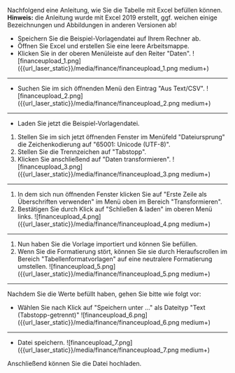 Nachfolgend eine Anleitung, wie Sie die Tabelle mit Excel befüllen können. 
**Hinweis:** die Anleitung wurde mit Excel 2019 erstellt, ggf. weichen einige Bezeichnungen und Abbildungen in anderen Versionen ab!

* Speichern Sie die Beispiel-Vorlagendatei auf Ihrem Rechner ab.
* Öffnen Sie Excel und erstellen Sie eine leere Arbeitsmappe.
* Klicken Sie in der oberen Menüleiste auf den Reiter "Daten".
![financeupload_1.png]({{url_laser_static}}/media/finance/financeupload_1.png medium+)
-------------------------
* Suchen Sie im sich öffnenden Menü den Eintrag "Aus Text/CSV".
![financeupload_2.png]({{url_laser_static}}/media/finance/financeupload_2.png medium+)
-------------------------
* Laden Sie jetzt die Beispiel-Vorlagendatei.
1. Stellen Sie im sich jetzt öffnenden Fenster im Menüfeld "Dateiursprung" die Zeichenkodierung auf "65001: Unicode (UTF-8)".
2. Stellen Sie die Trennzeichen auf "Tabstopp".
3. Klicken Sie anschließend auf "Daten transformieren".
![financeupload_3.png]({{url_laser_static}}/media/finance/financeupload_3.png medium+)
-------------------------
1. In dem sich nun öffnenden Fenster klicken Sie auf "Erste Zeile als Überschriften verwenden" im Menü oben im Bereich "Transformieren".
2. Bestätigen Sie durch Klick auf "Schließen & laden" im oberen Menü links.
![financeupload_4.png]({{url_laser_static}}/media/finance/financeupload_4.png medium+)
-------------------------
1. Nun haben Sie die Vorlage importiert und können Sie befüllen. 
2. Wenn Sie die Formatierung stört, 
können Sie sie durch Heraufscrollen im Bereich "Tabellenformatvorlagen" auf eine neutralere Formatierung umstellen.
![financeupload_5.png]({{url_laser_static}}/media/finance/financeupload_5.png medium+)
-------------------------
Nachdem Sie die Werte befüllt haben, gehen Sie bitte wie folgt vor:

* Wählen Sie nach Klick auf "Speichern unter ..." als Dateityp "Text (Tabstopp-getrennt)"
![financeupload_6.png]({{url_laser_static}}/media/finance/financeupload_6.png medium+)
-------------------------
* Datei speichern.
![financeupload_7.png]({{url_laser_static}}/media/finance/financeupload_7.png medium+)


Anschließend können Sie die Datei hochladen. 

